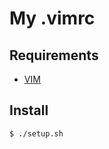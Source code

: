 # My .vimrc

## Requirements

 - [VIM](https://www.vim.org/git.php)
 
## Install

 ```
 $ ./setup.sh
 ```
